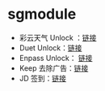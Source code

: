 # sgmodule

* 彩云天气 Unlock ：[链接](https://raw.githubusercontent.com/Maasea/sgmodule/master/ColorWeather.sgmodule)
* Duet Unlock：[链接](https://raw.githubusercontent.com/Maasea/sgmodule/master/duet.sgmodule)
* Enpass Unlock： [链接](https://raw.githubusercontent.com/Maasea/sgmodule/master/enpass.sgmodule)
* Keep 去除广告：[链接](https://raw.githubusercontent.com/Maasea/sgmodule/master/KeepRemoveAds.sgmodule)
* JD 签到：[链接](https://raw.githubusercontent.com/Maasea/sgmodule/master/JD_DailyBonus.sgmodule)

